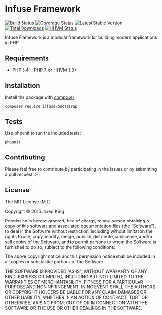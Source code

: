 Infuse Framework
===================

[![Build Status](https://travis-ci.org/infusephp/bootstrap.svg?branch=master&style=flat)](https://travis-ci.org/infusephp/bootstrap)
[![Coverage Status](https://coveralls.io/repos/infusephp/bootstrap/badge.svg?style=flat)](https://coveralls.io/r/infusephp/bootstrap)
[![Latest Stable Version](https://poser.pugx.org/infuse/bootstrap/v/stable.svg?style=flat)](https://packagist.org/packages/infuse/bootstrap)
[![Total Downloads](https://poser.pugx.org/infuse/bootstrap/downloads.svg?style=flat)](https://packagist.org/packages/infuse/bootstrap)
[![HHVM Status](http://hhvm.h4cc.de/badge/infuse/bootstrap.svg?style=flat)](http://hhvm.h4cc.de/package/infuse/bootstrap)

Infuse Framework is a modular framework for building modern applications in PHP

## Requirements

- PHP 5.4+, PHP 7, or HHVM 3.3+

## Installation

Install the package with [composer](http://getcomposer.org):

```
composer require infuse/bootstrap
```

## Tests

Use phpunit to run the included tests:

```
phpunit
```

## Contributing

Please feel free to contribute by participating in the issues or by submitting a pull request. :-)

## License

The MIT License (MIT)

Copyright © 2015 Jared King

Permission is hereby granted, free of charge, to any person obtaining a copy of this software and associated documentation files (the “Software”), to deal in the Software without restriction, including without limitation the rights to use, copy, modify, merge, publish, distribute, sublicense, and/or sell copies of the Software, and to permit persons to whom the Software is furnished to do so, subject to the following conditions:

The above copyright notice and this permission notice shall be included in all copies or substantial portions of the Software.

THE SOFTWARE IS PROVIDED “AS IS”, WITHOUT WARRANTY OF ANY KIND, EXPRESS OR IMPLIED, INCLUDING BUT NOT LIMITED TO THE WARRANTIES OF MERCHANTABILITY, FITNESS FOR A PARTICULAR PURPOSE AND NONINFRINGEMENT. IN NO EVENT SHALL THE AUTHORS OR COPYRIGHT HOLDERS BE LIABLE FOR ANY CLAIM, DAMAGES OR OTHER LIABILITY, WHETHER IN AN ACTION OF CONTRACT, TORT OR OTHERWISE, ARISING FROM, OUT OF OR IN CONNECTION WITH THE SOFTWARE OR THE USE OR OTHER DEALINGS IN THE SOFTWARE.